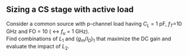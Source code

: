 ## Sizing a CS stage with active load

Consider a common source with p-channel load having $C_{L}$ = 1 pF, $f_{T}$=10 GHz and FO = 10 ( $\leftrightarrow$ $f_u$ = 1 GHz). <br>
Find combinations of $L_1$ and $(g_{m}/I_{D})_{1}$ that maximize the DC gain and evaluate the impact of $L_2$.
